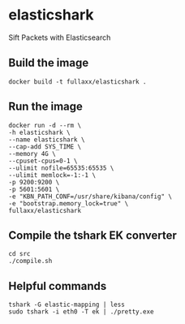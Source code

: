 # elasticshark
Sift Packets with Elasticsearch

## Build the image
```
docker build -t fullaxx/elasticshark .
```

## Run the image
```
docker run -d --rm \
-h elasticshark \
--name elasticshark \
--cap-add SYS_TIME \
--memory 4G \
--cpuset-cpus=0-1 \
--ulimit nofile=65535:65535 \
--ulimit memlock=-1:-1 \
-p 9200:9200 \
-p 5601:5601 \
-e "KBN_PATH_CONF=/usr/share/kibana/config" \
-e "bootstrap.memory_lock=true" \
fullaxx/elasticshark
```

## Compile the tshark EK converter
```
cd src
./compile.sh
```

## Helpful commands
```
tshark -G elastic-mapping | less
sudo tshark -i eth0 -T ek | ./pretty.exe
```